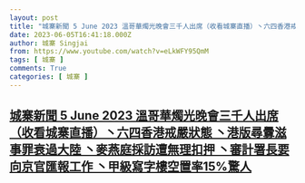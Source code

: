 ```yaml
---
layout: post
title: "城寨新聞 5 June 2023 溫哥華燭光晚會三千人出席（收看城寨直播）丶六四香港戒嚴狀態 丶港版尋釁滋事罪衰過大陸 丶麥燕庭採訪遭無理扣押 丶審計署長要向京官匯報工作 丶甲級寫字樓空置率15%驚人"
date: 2023-06-05T16:41:18.000Z
author: 城寨 Singjai
from: https://www.youtube.com/watch?v=eLkWFY95QmM
tags: [ 城寨 ]
comments: True
categories: [ 城寨 ]
---
```

<!--1685983278000-->
[城寨新聞 5 June 2023 溫哥華燭光晚會三千人出席（收看城寨直播）丶六四香港戒嚴狀態 丶港版尋釁滋事罪衰過大陸 丶麥燕庭採訪遭無理扣押 丶審計署長要向京官匯報工作 丶甲級寫字樓空置率15%驚人](https://www.youtube.com/watch?v=eLkWFY95QmM)
------

<div>

</div>
